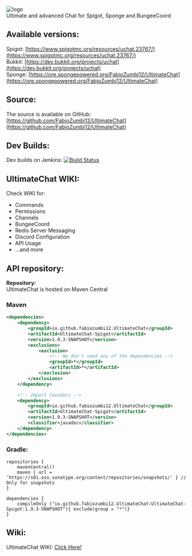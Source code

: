 ![logo](https://media.forgecdn.net/attachments/123/595/uchat.png)  
Ultimate and advanced Chat for Spigot, Sponge and BungeeCoord

## Available versions:
Spigot: [https://www.spigotmc.org/resources/uchat.23767/](https://www.spigotmc.org/resources/uchat.23767/)  
Bukkit: [https://dev.bukkit.org/projects/uchat](https://dev.bukkit.org/projects/uchat)  
Sponge: [https://ore.spongepowered.org/FabioZumbi12/UltimateChat](https://ore.spongepowered.org/FabioZumbi12/UltimateChat)  

## Source:
The source is available on GitHub: [https://github.com/FabioZumbi12/UltimateChat](https://github.com/FabioZumbi12/UltimateChat)  

## Dev Builds:
Dev builds on Jenkins: [![Build Status](http://host.areaz12server.net.br:8081/buildStatus/icon?job=UltimateChat)](http://host.areaz12server.net.br:8081/job/UltimateChat/)

## UltimateChat WIKI:
Check WIKI for:  
* Commands
* Permissions
* Channels
* BungeeCoord
* Redis Server Messaging
* Discord Configuration
* API Usage
* ...and more

## API repository:

**Repository:**  
UltimateChat is hosted on Maven Central
### Maven
```xml
<dependencies>
    <dependency>
        <groupId>io.github.fabiozumbi12.UltimateChat</groupId>
        <artifactId>UltimateChat-Spigot</artifactId>
        <version>1.9.3-SNAPSHOT</version>
        <exclusions>
            <exclusion>
                <!-- We don't need any of the dependencies -->
                <groupId>*</groupId>
                <artifactId>*</artifactId>
            </exclusion>
        </exclusions>
    </dependency>

    <!-- Import Javadocs -->
    <dependency>
        <groupId>io.github.fabiozumbi12.UltimateChat</groupId>
        <artifactId>UltimateChat-Spigot</artifactId>
        <version>1.9.3-SNAPSHOT</version>
        <classifier>javadoc</classifier>
    </dependency> 
</dependencies>  
```

### Gradle:
```
repositories {
    mavenCentral()
    maven { url = 'https://s01.oss.sonatype.org/content/repositories/snapshots/' } // Only for snapshots
}

dependencies {
    compileOnly ("io.github.fabiozumbi12.UltimateChat:UltimateChat-Spigot:1.9.3-SNAPSHOT"){ exclude(group = "*")}
}
```

## Wiki:
UltimateChat WIKI: [Click Here!](https://github.com/FabioZumbi12/UltimateChat/wiki)